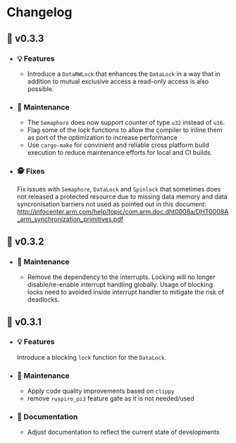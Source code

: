 # Changelog
## :carrot: v0.3.3
  - ### :bulb: Features
    - Introduce a ``DataRWLock`` that enhances the ``DataLock`` in a way that in addition to mutual exclusive access a
    read-only access is also possible.

  - ### :wrench: Maintenance
    - The ``Semaphore`` does now support counter of type ``u32`` instead of ``u16``.
    - Flag some of the lock functions to allow the compiler to inline them as port of the optimization to increase
    performance
    - Use ``cargo-make`` for convinient and reliable cross platform build execution to reduce maintenance efforts for
    local and CI builds.

  - ### :detective: Fixes
    Fix issues with ``Semaphore``, ``DataLock`` and ``Spinlock`` that sometimes does not released a protected resource 
    due to missing data memory and data syncronisation barriers not used as pointed out in this document:
    http://infocenter.arm.com/help/topic/com.arm.doc.dht0008a/DHT0008A_arm_synchronization_primitives.pdf

## :carrot: v0.3.2
  - ### :wrench: Maintenance
    - Remove the dependency to the interrupts. Locking will no longer disable/re-enable interrupt handling globally.
    Usage of blocking locks need to avoided inside interrupt handler to mitigate the risk of deadlocks.
    
## :carrot: v0.3.1
  - ### :bulb: Features
    Introduce a blocking ``lock`` function for the ``DataLock``.
  - ### :wrench: Maintenance
    - Apply code quality improvements based on ``clippy``
    - remove ``ruspiro_pi3`` feature gate as it is not needed/used
  - ### :book: Documentation
    - Adjust documentation to reflect the current state of developments
